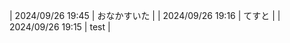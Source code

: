 ﻿---
layout: default
---
| 2024/09/26 19:45 | おなかすいた |
| 2024/09/26 19:16 | てすと |
| 2024/09/26 19:15 | test |
